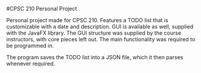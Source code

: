 #CPSC 210 Personal Project

Personal project made for CPSC 210. Features a TODO list that is customizable with a date and description. GUI is available as well, 
supplied with the JavaFX library. The GUI structure was supplied by the course instructors, with core pieces left out. The main functionality
was required to be programmed in.

The program saves the TODO list into a JSON file, which it then parses whenever required.

